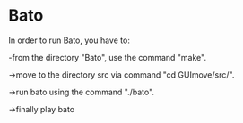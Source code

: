 # Bato

In order to run Bato, you have to:

-from the directory "Bato", use the command "make".

->move to the directory src via command "cd GUImove/src/".

->run bato using the command "./bato".

->finally play bato
